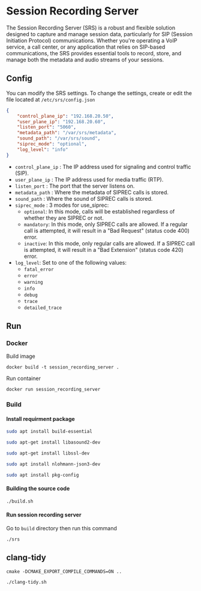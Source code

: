 # Session Recording Server
The Session Recording Server (SRS) is a robust and flexible solution designed to capture and manage session data, particularly for SIP (Session Initiation Protocol) communications. Whether you're operating a VoIP service, a call center, or any application that relies on SIP-based communications, the SRS provides essential tools to record, store, and manage both the metadata and audio streams of your sessions.

## Config 
You can modify the SRS settings.
To change the settings, create or edit the file located at `/etc/srs/config.json`
```json
{
    "control_plane_ip": "192.168.20.50",
    "user_plane_ip": "192.168.20.60",
    "listen_port": "5060",
    "metadata_path": "/var/srs/metadata",
    "sound_path": "/var/srs/sound",
    "siprec_mode": "optional",
    "log_level": "info"
}
```

* `control_plane_ip` : The IP address used for signaling and control traffic (SIP).
* `user_plane_ip` : The IP address used for media traffic (RTP).
* `listen_port` : The port that the server listens on.
* `metadata_path` : Where the metadata of SIPREC calls is stored.
* `sound_path` : Where the sound of SIPREC calls is stored.
* `siprec_mode` :  3 modes for use_siprec:
    * `optional`: In this mode, calls will be established regardless of whether they are SIPREC or not.
    * `mandatory`: In this mode, only SIPREC calls are allowed. If a regular call is attempted, it will result in a "Bad Request" (status code 400) error.
    * `inactive`: In this mode, only regular calls are allowed. If a SIPREC call is attempted, it will result in a "Bad Extension" (status code 420) error.
* `log_level`: Set to one of the following values:
    * `fatal_error`
    * `error`
    * `warning`
    * `info`
    * `debug`
    * `trace`
    * `detailed_trace`

## Run
### Docker
Build image
```
docker build -t session_recording_server .
```

Run container
```
docker run session_recording_server
```

### Build
#### Install requirment package
```bash
sudo apt install build-essential
```

```bash
sudo apt-get install libasound2-dev
```

```bash
sudo apt-get install libssl-dev
```

```bash
sudo apt install nlohmann-json3-dev
```

```bash
sudo apt install pkg-config 
```

#### Building the source code

```bash
./build.sh
```

#### Run session recording server
Go to `build` directory then run this command
```
./srs
```

## clang-tidy
```
cmake -DCMAKE_EXPORT_COMPILE_COMMANDS=ON ..
```
```
./clang-tidy.sh
```